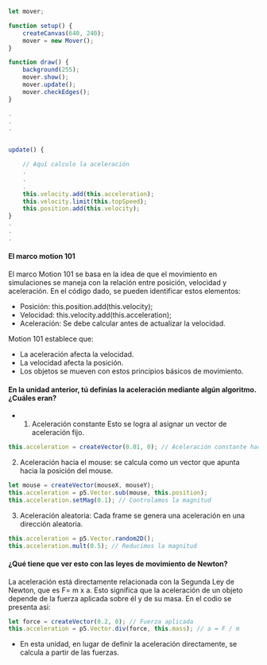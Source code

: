 ```js
let mover;

function setup() {
    createCanvas(640, 240);
    mover = new Mover();
}

function draw() {
    background(255);
    mover.show();
    mover.update();
    mover.checkEdges();
}

.
.
.


update() {

    // Aquí calculo la aceleración
    .
    .
    .
    this.velocity.add(this.acceleration);
    this.velocity.limit(this.topSpeed);
    this.position.add(this.velocity);
}
.
.
.
```
#### El marco motion 101

El marco Motion 101 se basa en la idea de que el movimiento en simulaciones se maneja con la relación entre posición, velocidad y aceleración. En el código dado, se pueden identificar estos elementos:
- Posición: this.position.add(this.velocity);
- Velocidad: this.velocity.add(this.acceleration);
- Aceleración: Se debe calcular antes de actualizar la velocidad.

Motion 101 establece que:
- La aceleración afecta la velocidad.
- La velocidad afecta la posición.
- Los objetos se mueven con estos principios básicos de movimiento.

#### En la unidad anterior, tú definías la aceleración mediante algún algoritmo. ¿Cuáles eran?
- 1. Aceleración constante Esto se logra al asignar un vector de aceleración fijo.
```js
this.acceleration = createVector(0.01, 0); // Aceleración constante hacia la derecha
```

2. Aceleración hacia el mouse:  se calcula como un vector que apunta hacia la posición del mouse.
```js
let mouse = createVector(mouseX, mouseY);
this.acceleration = p5.Vector.sub(mouse, this.position);
this.acceleration.setMag(0.1); // Controlamos la magnitud
```

3. Aceleración aleatoria: Cada frame se genera una aceleración en una dirección aleatoria.
```js
this.acceleration = p5.Vector.random2D();
this.acceleration.mult(0.5); // Reducimos la magnitud
```

#### ¿Qué tiene que ver esto con las leyes de movimiento de Newton?

La aceleración está directamente relacionada con la Segunda Ley de Newton, que es F= m x a. Esto significa que la aceleración de un objeto depende de la fuerza aplicada sobre él y de su masa. En el codio se presenta asi: 

```js
let force = createVector(0.2, 0); // Fuerza aplicada
this.acceleration = p5.Vector.div(force, this.mass); // a = F / m
```
- En esta unidad, en lugar de definir la aceleración directamente, se calcula a partir de las fuerzas.
